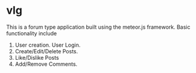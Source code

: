 # vlg

This is a forum type application built using the meteor.js framework. Basic functionality include

1. User creation. User Login.
2. Create/Edit/Delete Posts.
3. Like/Dislike Posts
4. Add/Remove Comments.

